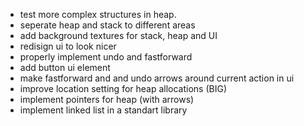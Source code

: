  - test more complex structures in heap.
 - seperate heap and stack to different areas
 - add background textures for stack, heap and UI
 - redisign ui to look nicer
 - properly implement undo and fastforward
 - add button ui element
 - make fastforward and and undo arrows around current action in ui
 - improve location setting for heap allocations (BIG)
 - implement pointers for heap (with arrows)
 - implement linked list in a standart library

